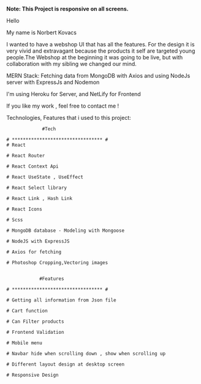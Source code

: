 **Note: This Project is responsive on all screens.**

Hello

My name is Norbert Kovacs

I wanted to have a webshop UI that has all the features. For the design it is very vivid and extravagant because the products it self are targeted young people.The Webshop at the beginning it was going to be live, but with collaboration with my sibling we changed our mind.

MERN Stack:
Fetching data from MongoDB with Axios and using NodeJs server with ExpressJs and Nodemon

I'm using Heroku for Server, and NetLify for Frontend

If you like my work , feel free to contact me !

Technologies, Features that i used to this project:

                 #Tech

    # ********************************* #
    # React

    # React Router

    # React Context Api

    # React UseState , UseEffect

    # React Select library

    # React Link , Hash Link

    # React Icons

    # Scss

    # MongoDB database - Modeling with Mongoose

    # NodeJS with ExpressJS

    # Axios for fetching

    # Photoshop Cropping,Vectoring images


                #Features

    # ********************************* #

    # Getting all information from Json file

    # Cart function

    # Can Filter products

    # Frontend Validation

    # Mobile menu

    # Navbar hide when scrolling down , show when scrolling up

    # Different layout design at desktop screen

    # Responsive Design

